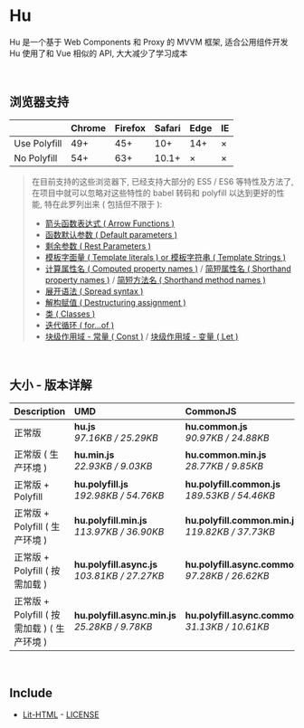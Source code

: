 # Hu
Hu 是一个基于 Web Components 和 Proxy 的 MVVM 框架, 适合公用组件开发<br>
Hu 使用了和 Vue 相似的 API, 大大减少了学习成本

<br>

## 浏览器支持

|              | Chrome | Firefox | Safari | Edge | IE |
| :-           | :-     | :-      | :-     | :-   | :- |
| Use Polyfill | 49+    | 45+     | 10+    | 14+  | ×  |
| No Polyfill  | 54+    | 63+     | 10.1+  | ×    | ×  |

> 在目前支持的这些浏览器下, 已经支持大部分的 ES5 / ES6 等特性及方法了,<br>
> 在项目中就可以忽略对这些特性的 babel 转码和 polyfill 以达到更好的性能, 特在此罗列出来 ( 包括但不限于 ): <br>
  > - [箭头函数表达式 ( Arrow Functions )](https://developer.mozilla.org/zh-CN/docs/Web/JavaScript/Reference/Functions/Arrow_functions)
  > - [函数默认参数 ( Default parameters )](https://developer.mozilla.org/zh-CN/docs/Web/JavaScript/Reference/Functions/Default_parameters)
  > - [剩余参数 ( Rest Parameters )](https://developer.mozilla.org/zh-CN/docs/Web/JavaScript/Reference/Functions/Rest_parameters)
  > - [模板字面量 ( Template literals ) or 模板字符串 ( Template Strings )](https://developer.mozilla.org/zh-CN/docs/Web/JavaScript/Reference/template_strings)
  > - [计算属性名 ( Computed property names )](https://developer.mozilla.org/zh-CN/docs/Web/JavaScript/Reference/Operators/Object_initializer#计算属性名) / [简短属性名 ( Shorthand property names )](https://developer.mozilla.org/zh-CN/docs/Web/JavaScript/Reference/Operators/Object_initializer#属性定义) / [简短方法名 ( Shorthand method names )](https://developer.mozilla.org/zh-CN/docs/Web/JavaScript/Reference/Operators/Object_initializer#方法定义)
  > - [展开语法 ( Spread syntax )](https://developer.mozilla.org/zh-CN/docs/Web/JavaScript/Reference/Operators/Spread_syntax)
  > - [解构赋值 ( Destructuring assignment )](https://developer.mozilla.org/zh-CN/docs/Web/JavaScript/Reference/Operators/Destructuring_assignment)
  > - [类 ( Classes )](https://developer.mozilla.org/zh-CN/docs/Web/JavaScript/Reference/Classes)
  > - [迭代循环 ( for...of )](https://developer.mozilla.org/zh-CN/docs/Web/JavaScript/Reference/Statements/for...of)
  > - [块级作用域 - 常量 ( Const )](https://developer.mozilla.org/zh-CN/docs/Web/JavaScript/Reference/Statements/const) / [块级作用域 - 变量 ( Let )](https://developer.mozilla.org/zh-CN/docs/Web/JavaScript/Reference/Statements/let)

<br>

## 大小 - 版本详解
| Description | UMD | CommonJS | ES Module |
| :- | :- | :- | :- |
| 正常版 | **hu.js**<br>*97.16KB / 25.29KB* | **hu.common.js**<br>*90.97KB / 24.88KB* | **hu.esm.js**<br>*90.96KB / 24.87KB* |
| 正常版 ( 生产环境 ) | **hu.min.js**<br>*22.93KB / 9.03KB* | **hu.common.min.js**<br>*28.77KB / 9.85KB* | **hu.esm.min.js**<br>*22.76KB / 8.96KB* |
| 正常版 + Polyfill | **hu.polyfill.js**<br>*192.98KB / 54.76KB* | **hu.polyfill.common.js**<br>*189.53KB / 54.46KB* | **hu.polyfill.esm.js**<br>*189.51KB / 54.45KB* |
| 正常版 + Polyfill ( 生产环境 ) | **hu.polyfill.min.js**<br>*113.97KB / 36.90KB* | **hu.polyfill.common.min.js**<br>*119.82KB / 37.73KB* | **hu.polyfill.esm.min.js**<br>*113.81KB / 36.84KB* |
| 正常版 + Polyfill ( 按需加载 ) | **hu.polyfill.async.js**<br>*103.81KB / 27.27KB* | **hu.polyfill.async.common.js**<br>*97.28KB / 26.62KB* | **hu.polyfill.async.esm.js**<br>*97.26KB / 26.61KB* |
| 正常版 + Polyfill ( 按需加载 ) ( 生产环境 ) | **hu.polyfill.async.min.js**<br>*25.28KB / 9.78KB* | **hu.polyfill.async.common.min.js**<br>*31.13KB / 10.61KB* | **hu.polyfill.async.esm.min.js**<br>*25.11KB / 9.70KB* |

<br>

## Include
  - [Lit-HTML](https://github.com/Polymer/lit-html) \- [LICENSE](https://github.com/Polymer/lit-html/blob/master/LICENSE)